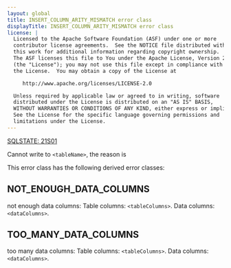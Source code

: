 ```yaml
---
layout: global
title: INSERT_COLUMN_ARITY_MISMATCH error class
displayTitle: INSERT_COLUMN_ARITY_MISMATCH error class
license: |
  Licensed to the Apache Software Foundation (ASF) under one or more
  contributor license agreements.  See the NOTICE file distributed with
  this work for additional information regarding copyright ownership.
  The ASF licenses this file to You under the Apache License, Version 2.0
  (the "License"); you may not use this file except in compliance with
  the License.  You may obtain a copy of the License at

     http://www.apache.org/licenses/LICENSE-2.0

  Unless required by applicable law or agreed to in writing, software
  distributed under the License is distributed on an "AS IS" BASIS,
  WITHOUT WARRANTIES OR CONDITIONS OF ANY KIND, either express or implied.
  See the License for the specific language governing permissions and
  limitations under the License.
---
```


<!--
  DO NOT EDIT THIS FILE.
  It was generated automatically by `org.apache.spark.SparkThrowableSuite`.
-->

[SQLSTATE: 21S01](sql-error-conditions-sqlstates.html#class-21-cardinality-violation)

Cannot write to `<tableName>`, the reason is

This error class has the following derived error classes:

## NOT_ENOUGH_DATA_COLUMNS

not enough data columns:
Table columns: `<tableColumns>`.
Data columns: `<dataColumns>`.

## TOO_MANY_DATA_COLUMNS

too many data columns:
Table columns: `<tableColumns>`.
Data columns: `<dataColumns>`.


